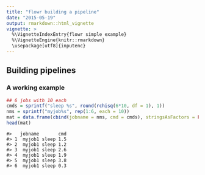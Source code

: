 ```yaml
---
title: "flowr building a pipeline"
date: "2015-05-19"
output: rmarkdown::html_vignette
vignette: >
  %\VignetteIndexEntry{flowr simple example}
  %\VignetteEngine{knitr::rmarkdown}
  \usepackage[utf8]{inputenc}
---
```


## Building pipelines



### A working example


```r
## 6 jobs with 10 each
cmds = sprintf("sleep %s", round(rchisq(6*10, df = 1), 1))
nms = sprintf("myjob%s", rep(1:6, each = 10))
mat = data.frame(cbind(jobname = nms, cmd = cmds), stringsAsFactors = FALSE)
head(mat)
```

```
#>   jobname       cmd
#> 1  myjob1 sleep 1.5
#> 2  myjob1 sleep 1.2
#> 3  myjob1 sleep 2.6
#> 4  myjob1 sleep 1.9
#> 5  myjob1 sleep 3.8
#> 6  myjob1 sleep 0.3
```

